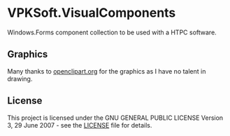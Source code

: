 # VPKSoft.VisualComponents
Windows.Forms component collection to be used with a HTPC software.

## Graphics
Many thanks to [openclipart.org](https://openclipart.org/) for the graphics as I have no talent in drawing.

## License
This project is licensed under the GNU GENERAL PUBLIC LICENSE Version 3, 29 June 2007 - see the [LICENSE](LICENSE) file for details.
